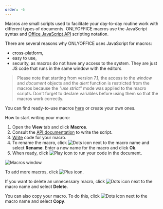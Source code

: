 ```yaml
---
order: -6
---
```


Macros are small scripts used to facilitate your day-to-day routine work with different types of documents. ONLYOFFICE macros use the JavaScript syntax and [Office JavaScript API](../../Office%20API/Get%20Started/Overview.md) scripting notation.

There are several reasons why ONLYOFFICE uses JavaScript for macros:

- cross-platform,
- easy to use,
- security, as macros do not have any access to the system. They are just JS code that runs in the same window with the editors.

> Please note that starting from version 7.1, the access to the *window* and *document* objects and the *alert* function is restricted from the macros because the *"use strict"* mode was applied to the macro scripts. Don't forget to declare variables before using them so that the macros work correctly.

You can find ready-to-use macros [here](./Samples/Samples.md) or create your own ones.

How to start writing your macro:

1. Open the **View** tab and click **Macros**.
2. Consult the [API documentation](../../Office%20API/Get%20Started/Overview.md) to write the script.
3. [Write](./Writing%20macros.md) code for your macro.
4. To rename the macro, click ![Dots icon](/assets/images/plugins/dots.svg) next to the macro name and select **Rename**. Enter a new name for the macro and click **Ok**.
5. When ready, click ![Play icon](/assets/images/plugins/play.svg) to run your code in the document.

![Macros window](/assets/images/plugins/macro-window.png)

To add more macros, click ![Plus icon](/assets/images/plugins/plus.svg).

If you want to delete an unnecessary macro, click ![Dots icon](/assets/images/plugins/dots.svg) next to the macro name and select **Delete**.

You can also copy your macro. To do this, click ![Dots icon](/assets/images/plugins/dots.svg) next to the macro name and select **Copy**.
